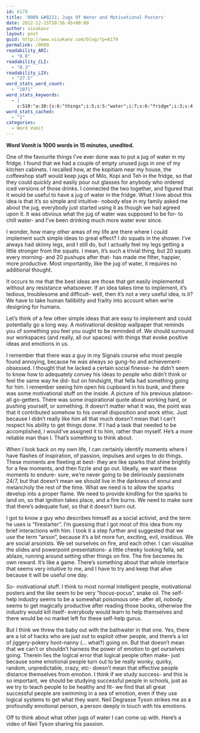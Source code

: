 ```yaml
---
id: 6179
title: '0009 &#8211; Jugs Of Water and Motivational Posters'
date: 2012-12-15T10:56:45+00:00
author: visakanv
layout: post
guid: http://www.visakanv.com/blog/?p=6179
permalink: /0009
readability_ARI:
  - "8.8"
readability_CLI:
  - "8.3"
readability_LIX:
  - "27.5"
word_stats_word_count:
  - "1071"
word_stats_keywords:
  - |
    s:510:"a:30:{s:6:"things";i:5;s:5:"water";i:7;s:6:"fridge";i:3;s:4:"jugs";i:3;s:6:"useful";i:3;s:4:"idea";i:4;s:6:"simple";i:3;s:4:"just";i:5;s:9:"implement";i:3;s:5:"ideas";i:5;s:6:"squats";i:3;s:4:"feel";i:3;s:4:"mean";i:5;s:4:"like";i:5;s:5:"think";i:7;s:12:"motivational";i:4;s:6:"really";i:3;s:6:"people";i:10;s:7:"because";i:5;s:6:"social";i:3;s:5:"going";i:4;s:7:"moments";i:4;s:6:"sparks";i:3;s:4:"need";i:3;s:4:"fire";i:4;s:7:"there's";i:3;s:5:"seems";i:3;s:4:"help";i:3;s:7:"emotion";i:3;s:7:"logical";i:3;}";
word_stats_cached:
  - "1"
categories:
  - Word Vomit
---
```

**Word Vomit is 1000 words in 15 minutes, unedited.**

One of the favourite things I&#8217;ve ever done was to put a jug of water in my fridge. I found that we had a couple of empty unused jugs in one of my kitchen cabinets. I recalled how, at the kopitiam near my house, the coffeeshop staff would keep jugs of Milo, Kopi and Teh in the fridge, so that they could quickly and easily pour out glasses for anybody who ordered iced versions of those drinks. I connected the two together, and figured that it would be useful to have a jug of water in the fridge. What I love about this idea is that it&#8217;s so simple and intuitive- nobody else in my family asked me about the jug, everybody just started using it as though we had agreed upon it. It was obvious what the jug of water was supposed to be for- to chill water- and I&#8217;ve been drinking much more water ever since.

I wonder, how many other areas of my life are there where I could implement such simple ideas to great effect? I do squats in the shower. I&#8217;ve always had skinny legs, and I still do, but I actually feel my legs getting a little stronger from the squats. I mean, it&#8217;s such a trivial thing, but 20 squats every morning- and 20 pushups after that- has made me fitter, happier, more productive. Most importantly, like the jug of water, it requires no additional thought.

It occurs to me that the best ideas are those that get easily implemented without any resistance whatsoever. If an idea takes time to implement, it&#8217;s tedious, troublesome and difficult- well, then it&#8217;s not a very useful idea, is it? We have to take human fallibility and frailty into account when we&#8217;re designing for humans.

Let&#8217;s think of a few other simple ideas that are easy to implement and could potentially go a long way. A motivational desktop wallpaper that reminds you of something you feel you ought to be reminded of. We should surround our workspaces (and really, all our spaces) with things that evoke positive ideas and emotions in us.

I remember that there was a guy in my Signals course who most people found annoying, because he was always so gung-ho and achievement-obsessed. I thought that he lacked a certain social finesse- he didn&#8217;t seem to know how to adequately convey his ideas to people who didn&#8217;t think or feel the same way he did- but on hindsight, that fella had something going for him. I remember seeing him open his cupboard in his bunk, and there was some motivational stuff on the inside. A picture of his previous platoon- all go-getters. There was some inspirational quote about working hard, or pushing yourself, or something. It doesn&#8217;t matter what it was, the point was that it contributed somehow to his overall disposition and work ethic. Just because I didn&#8217;t really like him all that much doesn&#8217;t mean that I can&#8217;t respect his ability to get things done. If I had a task that needed to be accomplished, I would&#8217;ve assigned it to him, rather than myself. He&#8217;s a more reliable man than I. That&#8217;s something to think about.

When I look back on my own life, I can certainly identify moments where I have flashes of inspiration, of passion, impulses and urges to do things. These moments are fleeting at best- they are like sparks that shine brightly for a few moments, and then fizzle and go out. Ideally, we want these moments to endure- sure, we&#8217;re never going to be deliriously passionate 24/7, but that doesn&#8217;t mean we should live in the darkness of ennui and melancholy the rest of the time. What we need is to allow the sparks develop into a proper flame. We need to provide kindling for the sparks to land on, so that ignition takes place, and a fire burns. We need to make sure that there&#8217;s adequate fuel, so that it doesn&#8217;t burn out.

I got to know a guy who describes himself as a social activist, and the term he uses is &#8220;firestarter&#8221;. I&#8217;m guessing that I got most of this idea from my brief interactions with him. I took it a step further and suggested that we use the term &#8220;arson&#8221;, because it&#8217;s a bit more fun, exciting, evil, insidious. We are social arsonists. We set ourselves on fire, and each other. I can visualise the slides and powerpoint presentations- a little cheeky looking fella, set ablaze, running around setting other things on fire. The fire becomes its own reward. It&#8217;s like a game. There&#8217;s something about that whole interface that seems very intuitive to me, and I have to try and keep that alive because it will be useful one day.

So- motivational stuff. I think to most normal intelligent people, motivational posters and the like seem to be very &#8220;hocus-pocus&#8221;, snake oil. The self-help industry seems to be a somewhat poisonous one- after all, nobody seems to get magically productive after reading those books, otherwise the industry would kill itself- everybody would learn to help themselves and there would be no market left for these self-help gurus.

But I think we threw the baby out with the bathwater in that one. Yes, there are a lot of hacks who are just out to exploit other people, and there&#8217;s a lot of jiggery-pokery hoot-nanny (&#8230; what?) going on. But that doesn&#8217;t mean that we can&#8217;t or shouldn&#8217;t harness the power of emotion to get ourselves going. Therein lies the logical error that logical people often make- just because some emotional people turn out to be really wonky, quirky, random, unpredictable, crazy, etc- doesn&#8217;t mean that effective people distance themselves from emotion. I think if we study success- and this is so important, we should be studying successful people in schools, just as we try to teach people to be healthy and fit- we find that all great successful people are swimming in a sea of emotion, even if they use logical systems to get what they want. Neil Degrasse Tyson strikes me as a profoundly emotional person, a person deeply in touch with his emotions.

Off to think about what other jugs of water I can come up with. Here&#8217;s a video of Neil Tyson sharing his passion.